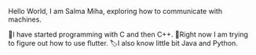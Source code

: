 Hello World,
I am Salma Miha, exploring how to communicate with machines.

🔖I have started programming with C and then C++.
📔Right now I am trying to figure out how to use flutter.
🏷️I also know little bit Java and Python.
